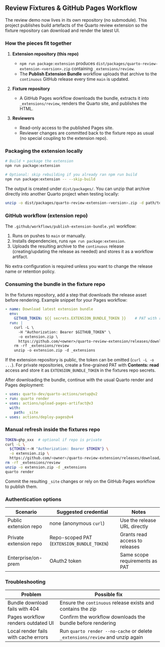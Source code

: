 ## Review Fixtures & GitHub Pages Workflow

The review demo now lives in its own repository (no submodule). This project publishes
build artefacts of the Quarto review extension so the fixture repository can download
and render the latest UI.

### How the pieces fit together

1. **Extension repository (this repo)**
   - `npm run package:extension` produces `dist/packages/quarto-review-extension-<version>.zip` containing `_extensions/review`.
   - The **Publish Extension Bundle** workflow uploads that archive to the `continuous`
     GitHub release every time `main` is updated.

2. **Fixture repository**
   - A GitHub Pages workflow downloads the bundle, extracts it into `_extensions/review`,
     renders the Quarto site, and publishes the HTML.

3. **Reviewers**
   - Read-only access to the published Pages site.
   - Reviewer changes are committed back to the fixture repo as usual (no special
     coupling to the extension repo).

### Packaging the extension locally

```bash
# Build + package the extension
npm run package:extension

# Optional: skip rebuilding if you already ran npm run build
npm run package:extension -- --skip-build
```

The output is created under `dist/packages/`. You can unzip that archive directly
into another Quarto project when testing locally:

```bash
unzip -o dist/packages/quarto-review-extension-<version>.zip -d path/to/another/project
```

### GitHub workflow (extension repo)

The `.github/workflows/publish-extension-bundle.yml` workflow:

1. Runs on pushes to `main` or manually.
2. Installs dependencies, runs `npm run package:extension`.
3. Uploads the resulting archive to the `continuous` release (creating/updating the
   release as needed) and stores it as a workflow artifact.

No extra configuration is required unless you want to change the release name or
retention policy.

### Consuming the bundle in the fixture repo

In the fixtures repository, add a step that downloads the release asset before
rendering. Example snippet for your Pages workflow:

```yaml
- name: Download latest extension bundle
  env:
    GITHUB_TOKEN: ${{ secrets.EXTENSION_BUNDLE_TOKEN }}    # PAT with repo read access
  run: |
    curl -L \
      -H "Authorization: Bearer $GITHUB_TOKEN" \
      -o extension.zip \
      https://github.com/<owner>/quarto-review-extension/releases/download/continuous/quarto-review-extension-<version>.zip
    rm -rf _extensions/review
    unzip -o extension.zip -d _extensions
```

If the extension repository is public, the token can be omitted (`curl -L -o ...`).
For private repositories, create a fine-grained PAT with **Contents: read** access
and store it as `EXTENSION_BUNDLE_TOKEN` in the fixtures repo secrets.

After downloading the bundle, continue with the usual Quarto render and Pages
deployment:

```yaml
- uses: quarto-dev/quarto-actions/setup@v2
- run: quarto render
- uses: actions/upload-pages-artifact@v3
  with:
    path: _site
- uses: actions/deploy-pages@v4
```

### Manual refresh inside the fixtures repo

```bash
TOKEN=ghp_xxx  # optional if repo is private
curl -L \
  ${TOKEN:+-H "Authorization: Bearer $TOKEN"} \
  -o extension.zip \
  https://github.com/<owner>/quarto-review-extension/releases/download/continuous/quarto-review-extension-<version>.zip
rm -rf _extensions/review
unzip -o extension.zip -d _extensions
quarto render
```

Commit the resulting `_site` changes or rely on the GitHub Pages workflow to
publish them.

### Authentication options

| Scenario | Suggested credential | Notes |
|----------|----------------------|-------|
| Public extension repo | none (anonymous `curl`) | Use the release URL directly |
| Private extension repo | Repo-scoped PAT (`EXTENSION_BUNDLE_TOKEN`) | Grants read access to releases |
| Enterprise/on-prem | OAuth2 token | Same scope requirements as PAT |

### Troubleshooting

| Problem | Possible fix |
|---------|---------------|
| Bundle download fails with 404 | Ensure the `continuous` release exists and contains the zip |
| Pages workflow renders outdated UI | Confirm the workflow downloads the bundle before rendering |
| Local render fails with cache errors | Run `quarto render --no-cache` or delete `_extensions/review` and unzip again |
